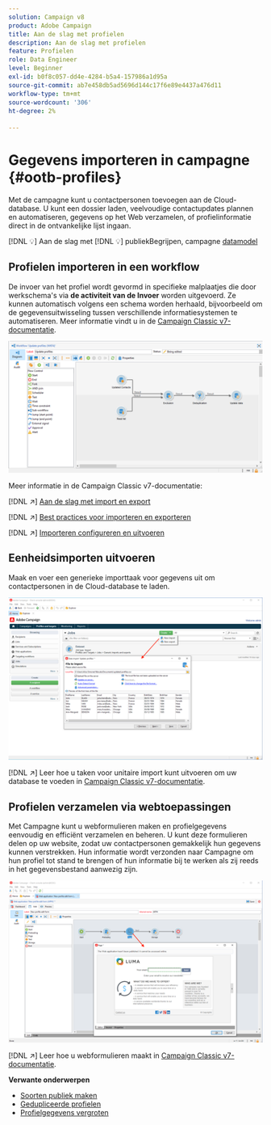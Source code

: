 ```yaml
---
solution: Campaign v8
product: Adobe Campaign
title: Aan de slag met profielen
description: Aan de slag met profielen
feature: Profielen
role: Data Engineer
level: Beginner
exl-id: b0f8c057-dd4e-4284-b5a4-157986a1d95a
source-git-commit: ab7e458db5ad5696d144c17f6e89e4437a476d11
workflow-type: tm+mt
source-wordcount: '306'
ht-degree: 2%

---
```


# Gegevens importeren in campagne {#ootb-profiles}

Met de campagne kunt u contactpersonen toevoegen aan de Cloud-database. U kunt een dossier laden, veelvoudige contactupdates plannen en automatiseren, gegevens op het Web verzamelen, of profielinformatie direct in de ontvankelijke lijst ingaan.

[!DNL :bulb:] Aan de slag met  [](audiences.md)
[!DNL :bulb:] publiekBegrijpen, campagne  [datamodel](../dev/datamodel.md)

## Profielen importeren in een workflow

De invoer van het profiel wordt gevormd in specifieke malplaatjes die door werkschema&#39;s via **de activiteit van de Invoer** worden uitgevoerd. Ze kunnen automatisch volgens een schema worden herhaald, bijvoorbeeld om de gegevensuitwisseling tussen verschillende informatiesystemen te automatiseren. Meer informatie vindt u in de [Campaign Classic v7-documentatie](https://experienceleague.adobe.com/docs/campaign-classic/using/getting-started/importing-and-exporting-data/import-export-workflows.html).

![](assets/import-wf.png)

Meer informatie in de Campaign Classic v7-documentatie:

[!DNL :arrow_upper_right:] [Aan de slag met import en export](https://experienceleague.adobe.com/docs/campaign-classic/using/getting-started/importing-and-exporting-data/get-started-data-import-export.html)

[!DNL :arrow_upper_right:] [Best practices voor importeren en exporteren](https://experienceleague.adobe.com/docs/campaign-classic/using/getting-started/importing-and-exporting-data/best-practices/import-export-best-practices.html)

[!DNL :arrow_upper_right:] [Importeren configureren en uitvoeren](https://experienceleague.adobe.com/docs/campaign-classic/using/getting-started/importing-and-exporting-data/generic-imports-exports/executing-import-jobs.html)

## Eenheidsimporten uitvoeren

Maak en voer een generieke importtaak voor gegevens uit om contactpersonen in de Cloud-database te laden.

![](assets/new-import.png)

[!DNL :arrow_upper_right:] Leer hoe u taken voor unitaire import kunt uitvoeren om uw database te voeden in  [Campaign Classic v7-documentatie](https://experienceleague.adobe.com/docs/campaign-classic/using/getting-started/importing-and-exporting-data/generic-imports-exports/about-generic-imports-exports.html).

## Profielen verzamelen via webtoepassingen

Met Campagne kunt u webformulieren maken en profielgegevens eenvoudig en efficiënt verzamelen en beheren. U kunt deze formulieren delen op uw website, zodat uw contactpersonen gemakkelijk hun gegevens kunnen verstrekken. Hun informatie wordt verzonden naar Campagne om hun profiel tot stand te brengen of hun informatie bij te werken als zij reeds in het gegevensbestand aanwezig zijn.

![](assets/web-form-page.png)

[!DNL :arrow_upper_right:] Leer hoe u webformulieren maakt in  [Campaign Classic v7-documentatie](https://experienceleague.adobe.com/docs/campaign-classic/using/designing-content/web-forms/about-web-forms.html).

**Verwante onderwerpen**

* [Soorten publiek maken](audiences.md)
* [Gedupliceerde profielen](https://experienceleague.adobe.com/docs/campaign-classic/using/automating-with-workflows/use-cases/data-management/deduplication-merge.html)
* [Profielgegevens vergroten](https://experienceleague.adobe.com/docs/campaign-classic/using/automating-with-workflows/use-cases/data-management/enriching-data.html)
